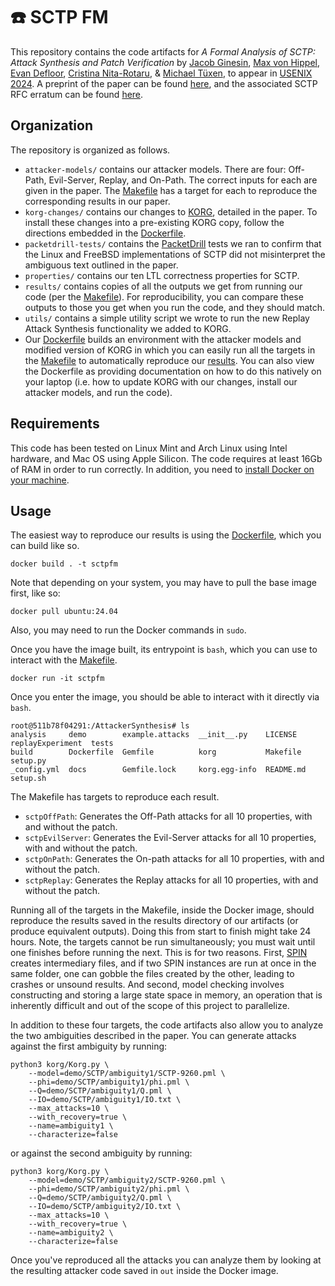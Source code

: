 # ☎️ SCTP FM

This repository contains the code artifacts for *A Formal Analysis of SCTP: Attack Synthesis and Patch Verification* by  [Jacob Ginesin][1], [Max von Hippel][2], [Evan Defloor][3], [Cristina Nita-Rotaru][4], & [Michael Tüxen][5], to appear in [USENIX 2024][6].  A preprint of the paper can be found [here][7], and the associated SCTP RFC erratum can be found [here][8].

## Organization

The repository is organized as follows.
* `attacker-models/` contains our attacker models.  There are four: Off-Path, Evil-Server, Replay, and On-Path.  The correct inputs for each are given in the paper.  The [Makefile](korg-changes/Makefile) has a target for each to reproduce the corresponding results in our paper.
* `korg-changes/` contains our changes to [KORG](https://github.com/maxvonhippel/attackersynthesis), detailed in the paper.  To install these changes into a pre-existing KORG copy, follow the directions embedded in the [Dockerfile](Dockerfile).
* `packetdrill-tests/` contains the [PacketDrill](https://github.com/google/packetdrill) tests we ran to confirm that the Linux and FreeBSD implementations of SCTP did not misinterpret the ambiguous text outlined in the paper.
* `properties/` contains our ten LTL correctness properties for SCTP.
* `results/` contains copies of all the outputs we get from running our code (per the [Makefile](korg-changes/Makefile)).  For reproducibility, you can compare these outputs to those you get when you run the code, and they should match.
* `utils/` contains a simple utility script we wrote to run the new Replay Attack Synthesis functionality we added to KORG.
* Our [Dockerfile](Dockerfile) builds an environment with the attacker models and modified version of KORG in which you can easily run all the targets in the [Makefile](korg-changes/Makefile) to automatically reproduce our [results](results/).  You can also view the Dockerfile as providing documentation on how to do this natively on your laptop (i.e. how to update KORG with our changes, install our attacker models, and run the code).

## Requirements

This code has been tested on Linux Mint and Arch Linux using Intel hardware, and Mac OS using Apple Silicon.  The code requires at least 16Gb of RAM in order to run correctly.  In addition, you need to [install Docker on your machine][9]. 

## Usage

The easiest way to reproduce our results is using the [Dockerfile](Dockerfile), which you can build like so.
```
docker build . -t sctpfm
```
Note that depending on your system, you may have to pull the base image first, like so:
```
docker pull ubuntu:24.04
```
Also, you may need to run the Docker commands in `sudo`.

Once you have the image built, its entrypoint is `bash`, which you can use to interact with the [Makefile](korg-changes/Makefile). 
```
docker run -it sctpfm
```
Once you enter the image, you should be able to interact with it directly via `bash`.
```
root@511b78f04291:/AttackerSynthesis# ls
analysis     demo        example.attacks  __init__.py    LICENSE    replayExperiment  tests
build        Dockerfile  Gemfile          korg           Makefile   setup.py
_config.yml  docs        Gemfile.lock     korg.egg-info  README.md  setup.sh
```

The Makefile has targets to reproduce each result.
* `sctpOffPath`: Generates the Off-Path attacks for all 10 properties, with and without the patch.
* `sctpEvilServer`: Generates the Evil-Server attacks for all 10 properties, with and without the patch.
* `sctpOnPath`: Generates the On-path attacks for all 10 properties, with and without the patch.
* `sctpReplay`: Generates the Replay attacks for all 10 properties, with and without the patch.

Running all of the targets in the Makefile, inside the Docker image, should reproduce the results saved in the results directory of our artifacts (or produce equivalent outputs). Doing this from start to finish might take 24 hours. Note, the targets cannot be run simultaneously; you must wait until one finishes before running the next. This is for two reasons. First, [SPIN][10] creates intermediary files, and if two SPIN instances are run at once in the same folder, one can gobble the files created by the other, leading to crashes or unsound results. And second, model checking involves constructing and storing a large state space in memory, an operation that is inherently difficult and out of the scope of this project to parallelize.

In addition to these four targets, the code artifacts also allow you to analyze the two ambiguities described in the paper.
You can generate attacks against the first ambiguity by running:
```
python3 korg/Korg.py \
    --model=demo/SCTP/ambiguity1/SCTP-9260.pml \
    --phi=demo/SCTP/ambiguity1/phi.pml \
    --Q=demo/SCTP/ambiguity1/Q.pml \
    --IO=demo/SCTP/ambiguity1/IO.txt \
    --max_attacks=10 \
    --with_recovery=true \
    --name=ambiguity1 \
    --characterize=false
```
or against the second ambiguity by running:
```
python3 korg/Korg.py \
    --model=demo/SCTP/ambiguity2/SCTP-9260.pml \
    --phi=demo/SCTP/ambiguity2/phi.pml \
    --Q=demo/SCTP/ambiguity2/Q.pml \
    --IO=demo/SCTP/ambiguity2/IO.txt \
    --max_attacks=10 \
    --with_recovery=true \
    --name=ambiguity2 \
    --characterize=false
```
Once you've reproduced all the attacks you can analyze them by looking at the resulting attacker code saved in `out` inside the Docker image.

[1]: https://jakegines.in/
[2]: https://mxvh.pl/
[3]: https://defloor.info/
[4]: https://cnitarot.github.io/
[5]: https://www.fh-muenster.de/eti/personen/professoren/tuexen/
[6]: https://www.usenix.org/conference/usenixsecurity24
[7]: https://cnitarot.github.io/papers/sctp_usenix2024.pdf
[8]: https://www.rfc-editor.org/errata/rfc9260
[9]: https://docs.docker.com/get-docker/
[10]: https://spinroot.com/
